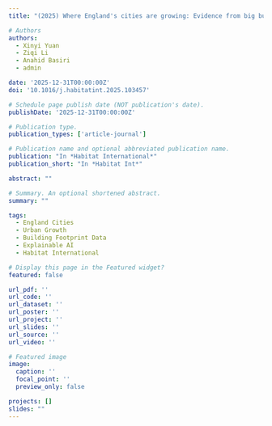 ```yaml
---
title: "(2025) Where England's cities are growing: Evidence from big building footprint data and explainable AI. Habitat International, 163, 103457"

# Authors
authors:
  - Xinyi Yuan
  - Ziqi Li
  - Anahid Basiri
  - admin

date: '2025-12-31T00:00:00Z'
doi: '10.1016/j.habitatint.2025.103457'

# Schedule page publish date (NOT publication's date).
publishDate: '2025-12-31T00:00:00Z'

# Publication type.
publication_types: ['article-journal']

# Publication name and optional abbreviated publication name.
publication: "In *Habitat International*"
publication_short: "In *Habitat Int*"

abstract: ""

# Summary. An optional shortened abstract.
summary: ""

tags:
  - England Cities
  - Urban Growth
  - Building Footprint Data
  - Explainable AI
  - Habitat International

# Display this page in the Featured widget?
featured: false

url_pdf: ''
url_code: ''
url_dataset: ''
url_poster: ''
url_project: ''
url_slides: ''
url_source: ''
url_video: ''

# Featured image
image:
  caption: ''
  focal_point: ''
  preview_only: false

projects: []
slides: ""
---
```

